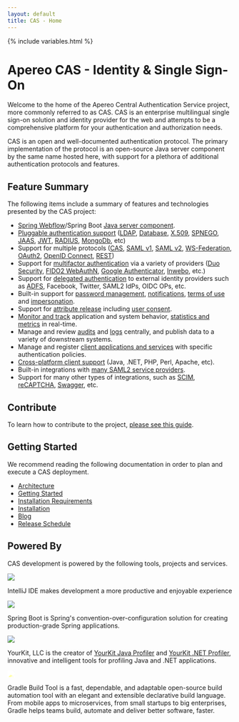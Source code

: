 ```yaml
---
layout: default
title: CAS - Home
---
```


{% include variables.html %}

# Apereo CAS - Identity & Single Sign-On

Welcome to the home of the Apereo Central Authentication Service project, more commonly 
referred to as CAS. CAS is an enterprise multilingual single sign-on solution and identity provider for the web 
and attempts to be a comprehensive platform for your authentication and authorization needs.

CAS is an open and well-documented authentication protocol. The primary implementation of the protocol is 
an open-source Java server component by the same name hosted here, with support for a plethora of 
additional authentication protocols and features.

## Feature Summary

The following items include a summary of features and technologies presented by the CAS project:

* [Spring Webflow](webflow/Webflow-Customization.html)/Spring Boot [Java server component](planning/Architecture.html).
* [Pluggable authentication support](authentication/Configuring-Authentication-Components.html) ([LDAP](authentication/LDAP-Authentication.html), 
[Database](authentication/Database-Authentication.html), [X.509](authentication/X509-Authentication.html), [SPNEGO](authentication/SPNEGO-Authentication.html), 
[JAAS](authentication/JAAS-Authentication.html), [JWT](authentication/JWT-Authentication.html), 
[RADIUS](mfa/RADIUS-Authentication.html), [MongoDb](authentication/MongoDb-Authentication.html), etc)
* Support for multiple protocols ([CAS](protocol/CAS-Protocol.html), [SAML v1](protocol/SAML-v1-Protocol.html), [SAML v2](authentication/Configuring-SAML2-Authentication.html), [WS-Federation](protocol/WS-Federation-Protocol.html),
[OAuth2](protocol/OAuth-Protocol.html), [OpenID Connect](protocol/OIDC-Protocol.html), [REST](protocol/REST-Protocol.html))
* Support for [multifactor authentication](mfa/Configuring-Multifactor-Authentication.html) via a variety of 
providers ([Duo Security](mfa/DuoSecurity-Authentication.html), [FIDO2 WebAuthN](mfa/FIDO2-WebAuthn-Authentication.html), [Google Authenticator](mfa/GoogleAuthenticator-Authentication.html), [Inwebo](mfa/Inwebo-Authentication.html), etc.)
* Support for [delegated authentication](integration/Delegate-Authentication.html) to external identity providers such as [ADFS](integration/ADFS-Integration.html), Facebook, Twitter, SAML2 IdPs, OIDC OPs, etc.
* Built-in support for [password management](password_management/Password-Management.html), [notifications](webflow/Webflow-Customization-Interrupt.html), [terms of use](webflow/Webflow-Customization-AUP.html) and [impersonation](authentication/Surrogate-Authentication.html).
* Support for [attribute release](integration/Attribute-Release.html) including [user consent](integration/Attribute-Release-Consent.html).
* [Monitor and track](monitoring/Monitoring-Statistics.html) application and system behavior, [statistics and metrics](monitoring/Configuring-Metrics.html) in real-time.
* Manage and review [audits](audits/Audits.html) and [logs](logging/Logging.html) centrally, and publish data to a variety of downstream systems.  
* Manage and register [client applications and services](services/Service-Management.html) with specific authentication policies.
* [Cross-platform client support](integration/CAS-Clients.html) (Java, .NET, PHP, Perl, Apache, etc).
* Built-in integrations with [many SAML2 service providers](integration/Configuring-SAML-SP-Integrations.html).
* Support for many other types of integrations, such as [SCIM](integration/SCIM-Provisioning.html), [reCAPTCHA](integration/Configuring-Google-reCAPTCHA.html), 
  [Swagger](integration/Swagger-Integration.html), etc.

## Contribute

To learn how to contribute to the project, [please see this guide](/cas/developer/Contributor-Guidelines.html).

## Getting Started

We recommend reading the following documentation in order to plan and execute a CAS deployment.

* [Architecture](planning/Architecture.html)
* [Getting Started](planning/Getting-Started.html)
* [Installation Requirements](planning/Installation-Requirements.html)
* [Installation](installation/WAR-Overlay-Installation.html)
* [Blog](https://apereo.github.io)
* [Release Schedule](https://github.com/apereo/cas/milestones)

## Powered By

CAS development is powered by the following tools, projects and services.

<div class="row">
  <div class="col-sm-3 d-flex align-items-stretch">
    <div class="card border-0">
      <a href="https://www.jetbrains.com/idea/">
      <img src="https://github.com/apereo/cas/assets/1205228/11d83496-1abe-4f5a-b1e2-e313607cd595" class="card-img-top">
      </a>
      <div class="card-body">
        <p class="card-text">IntelliJ IDE makes development a more productive and enjoyable experience</p>
      </div>
    </div>
  </div>
  <div class="col-sm-3 d-flex align-items-stretch">
    <div class="card border-0">
      <a href="https://github.com/spring-projects/spring-boot/">
      <img src="https://github.com/apereo/cas/assets/1205228/854849e9-1b02-4218-8cf7-a4fa4e2b9aa2" class="card-img-top mt-2 ms-2 pe-4">
      </a>
      <div class="card-body">
        <p class="card-text">Spring Boot is Spring's convention-over-configuration solution for creating production-grade 
Spring applications.</p>
      </div>
    </div>
  </div>

  <div class="col-sm-3 d-flex align-items-stretch">
    <div class="card border-0">
      <a href="https://www.yourkit.com">
      <img src="https://github.com/apereo/cas/assets/1205228/81bf79a8-3771-4439-bcb4-34cfbb94467c" class="card-img-top mt-2 ms-2 pe-4">
      </a>
      <div class="card-body">
        <p class="card-text">
        YourKit, LLC is the creator of <a href="https://www.yourkit.com/java/profiler/">YourKit Java Profiler</a> 
and <a href="https://www.yourkit.com/.net/profiler/">YourKit .NET Profiler</a>, innovative and intelligent 
tools for profiling Java and .NET applications.
        </p>
      </div>
    </div>
  </div>

<div class="col-sm-3 d-flex align-items-stretch">
    <div class="card border-0">
      <a href="https://www.gradle.org">
      <img src="https://github.com/apereo/cas/assets/1205228/2774ecf6-c60c-4a66-9f5c-2fe8baaa7825"
           style="filter: brightness(300%)" class="card-img-top mt-2 ms-2 pe-4">
      </a>
      <div class="card-body">
        <p class="card-text">
        Gradle Build Tool is a fast, dependable, and adaptable open-source build automation tool with an elegant and extensible declarative build language. 
From mobile apps to microservices, from small startups to big enterprises, Gradle helps teams build, automate and deliver better software, faster.
        </p>
      </div>
    </div>
  </div>
</div>
